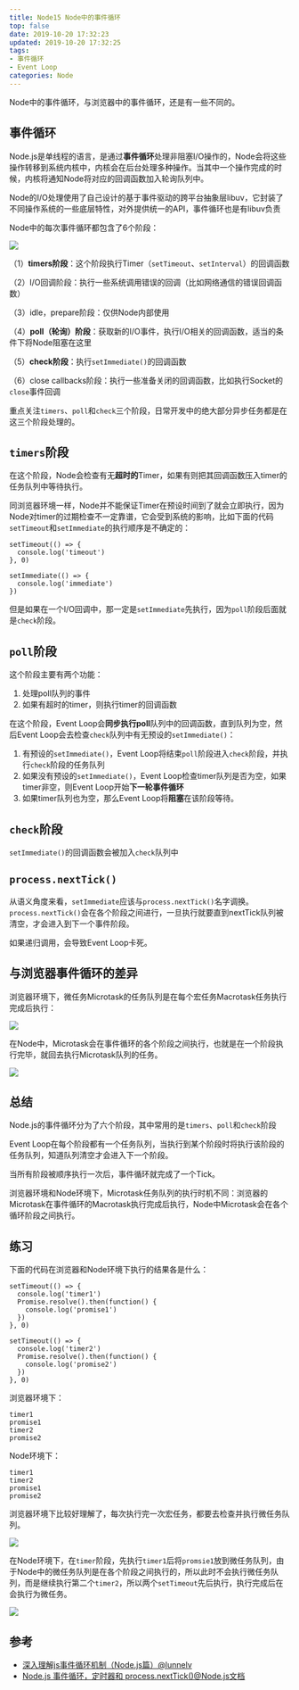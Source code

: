 ```yaml
---
title: Node15 Node中的事件循环
top: false
date: 2019-10-20 17:32:23  
updated: 2019-10-20 17:32:25
tags:
- 事件循环
- Event Loop
categories: Node
---
```


Node中的事件循环，与浏览器中的事件循环，还是有一些不同的。

<!-- more -->

## 事件循环

Node.js是单线程的语言，是通过**事件循环**处理非阻塞I/O操作的，Node会将这些操作转移到系统内核中，内核会在后台处理多种操作。当其中一个操作完成的时候，内核将通知Node将对应的回调函数加入轮询队列中。

Node的I/O处理使用了自己设计的基于事件驱动的跨平台抽象层libuv，它封装了不同操作系统的一些底层特性，对外提供统一的API，事件循环也是有libuv负责

Node中的每次事件循环都包含了6个阶段：

![](http://image.oldzhou.cn/FsuRUsI8Z65WUJoCaoRUrT2o7r2c)

（1）**timers阶段**：这个阶段执行Timer（`setTimeout`、`setInterval`）的回调函数

（2）I/O回调阶段：执行一些系统调用错误的回调（比如网络通信的错误回调函数）

（3）idle，prepare阶段：仅供Node内部使用

（4）**poll（轮询）阶段**：获取新的I/O事件，执行I/O相关的回调函数，适当的条件下将Node阻塞在这里

（5）**check阶段**：执行`setImmediate()`的回调函数

（6）close callbacks阶段：执行一些准备关闭的回调函数，比如执行Socket的`close`事件回调

重点关注`timers`、`poll`和`check`三个阶段，日常开发中的绝大部分异步任务都是在这三个阶段处理的。

## `timers`阶段

在这个阶段，Node会检查有无**超时的**Timer，如果有则把其回调函数压入timer的任务队列中等待执行。

同浏览器环境一样，Node并不能保证Timer在预设时间到了就会立即执行，因为Node对timer的过期检查不一定靠谱，它会受到系统的影响，比如下面的代码`setTimeout`和`setImmediate`的执行顺序是不确定的：

```JS
setTimeout(() => {
  console.log('timeout')
}, 0)

setImmediate(() => {
  console.log('immediate')
})
```
但是如果在一个I/O回调中，那一定是`setImmediate`先执行，因为`poll`阶段后面就是`check`阶段。


## `poll`阶段

这个阶段主要有两个功能：

1. 处理poll队列的事件
2. 如果有超时的timer，则执行timer的回调函数

在这个阶段，Event Loop会**同步执行poll**队列中的回调函数，直到队列为空，然后Event Loop会去检查`check`队列中有无预设的`setImmediate()`：

1. 有预设的`setImmediate()`，Event Loop将结束`poll`阶段进入`check`阶段，并执行`check`阶段的任务队列
2. 如果没有预设的`setImmediate()`，Event Loop检查timer队列是否为空，如果timer非空，则Event Loop开始**下一轮事件循环**
3. 如果timer队列也为空，那么Event Loop将**阻塞**在该阶段等待。

## `check`阶段

`setImmediate()`的回调函数会被加入`check`队列中

## `process.nextTick()`

从语义角度来看，`setImmediate`应该与`process.nextTick()`名字调换。`process.nextTick()`会在各个阶段之间进行，一旦执行就要直到nextTick队列被清空，才会进入到下一个事件阶段。

如果递归调用，会导致Event Loop卡死。

## 与浏览器事件循环的差异

浏览器环境下，微任务Microtask的任务队列是在每个宏任务Macrotask任务执行完成后执行：

![](http://image.oldzhou.cn/Fktc_7XdXtIvBlBhwEeqskpmk8Ot)

在Node中，Microtask会在事件循环的各个阶段之间执行，也就是在一个阶段执行完毕，就回去执行Microtask队列的任务。

![](http://image.oldzhou.cn/FvvCKKRXrM1WjR8e9oe0PICPQZ9N)

## 总结

Node.js的事件循环分为了六个阶段，其中常用的是`timers`、`poll`和`check`阶段

Event Loop在每个阶段都有一个任务队列，当执行到某个阶段时将执行该阶段的任务队列，知道队列清空才会进入下一个阶段。

当所有阶段被顺序执行一次后，事件循环就完成了一个Tick。

浏览器环境和Node环境下，Microtask任务队列的执行时机不同：浏览器的Microtask在事件循环的Macrotask执行完成后执行，Node中Microtask会在各个循环阶段之间执行。

## 练习


下面的代码在浏览器和Node环境下执行的结果各是什么：

```JS
setTimeout(() => {
  console.log('timer1')
  Promise.resolve().then(function() {
    console.log('promise1')
  })
}, 0)

setTimeout(() => {
  console.log('timer2')
  Promise.resolve().then(function() {
    console.log('promise2')
  })
}, 0)
```

浏览器环境下：

```
timer1 
promise1
timer2
promise2
```

Node环境下：

```
timer1
timer2
promise1
promise2
```

浏览器环境下比较好理解了，每次执行完一次宏任务，都要去检查并执行微任务队列。

![](http://image.oldzhou.cn/FpZSAEmHJnuc1aJwUuDoS1aIsH0n)

在Node环境下，在`timer`阶段，先执行`timer1`后将`promsie1`放到微任务队列，由于Node中的微任务队列是在各个阶段之间执行的，所以此时不会执行微任务队列，而是继续执行第二个`timer2`，所以两个`setTimeout`先后执行，执行完成后在会执行为微任务。

![](http://image.oldzhou.cn/FroBUsdEOgcaYS5P2jNE_to0Zh5v)

## 参考

- [深入理解js事件循环机制（Node.js篇）@lunnelv](http://lynnelv.github.io/js-event-loop-nodejs)
- [Node.js 事件循环，定时器和 process.nextTick()@Node.js文档](https://nodejs.org/zh-cn/docs/guides/event-loop-timers-and-nexttick/)

